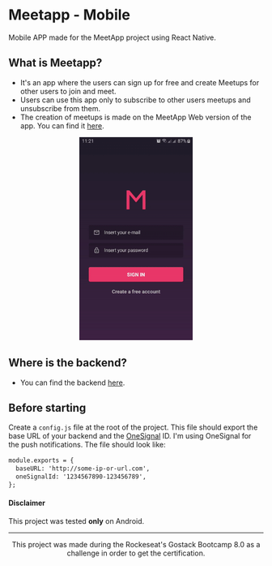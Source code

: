 # Meetapp - Mobile

Mobile APP made for the MeetApp project using React Native.

## What is Meetapp?

- It's an app where the users can sign up for free and create Meetups for other users to join and meet.
- Users can use this app only to subscribe to other users meetups and unsubscribe from them.
- The creation of meetups is made on the MeetApp Web version of the app. You can find it [here](https://github.com/igorsouza-dev/meetapp-frontend).

<div align="center">
<img src="demo.gif" height="400">
</div>

## Where is the backend?

- You can find the backend [here](https://github.com/igorsouza-dev/meetapp-backend).

## Before starting

Create a `config.js` file at the root of the project. This file should export the base URL of your backend and the [OneSignal](https://onesignal.com/) ID. I'm using OneSignal for the push notifications.
The file should look like:

```
module.exports = {
  baseURL: 'http://some-ip-or-url.com',
  oneSignalId: '1234567890-123456789',
};

```

#### Disclaimer

This project was tested **only** on Android.

---

<div align="center">
This project was made during the Rockeseat's Gostack Bootcamp 8.0 as a challenge in order to get the certification.
</div>
